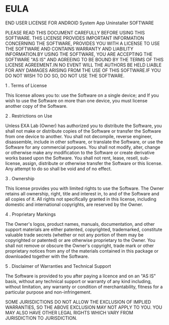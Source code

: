 # EULA

END USER LICENSE FOR ANDROID System App Uninstaller SOFTWARE

PLEASE READ THIS DOCUMENT CAREFULLY BEFORE USING THIS SOFTWARE. THIS LICENSE PROVIDES IMPORTANT INFORMATION CONCERNING THE SOFTWARE, PROVIDES YOU WITH A LICENSE TO USE THE SOFTWARE AND CONTAINS WARRANTY AND LIABILITY INFORMATION.BY USING THE SOFTWARE, YOU ARE ACCEPTING THE SOFTWARE "AS IS" AND AGREEING TO BE BOUND BY THE TERMS OF THIS LICENSE AGREEMENT.IN NO EVENT WILL THE AUTHORS BE HELD LIABLE FOR ANY DAMAGES ARISING FROM THE USE OF THIS SOFTWARE.IF YOU DO NOT WISH TO DO SO, DO NOT USE THE SOFTWARE.



1 . Terms of License

This license allows you to:
use the Software on a single device; and
If you wish to use the Software on more than one device, you must license another copy of the Software.


2 . Restrictions on Use

Unless EXA Lab (Owner) has authorized you to distribute the Software, you shall not make or distribute copies of the Software or transfer the Software from one device to another. You shall not decompile, reverse engineer, disassemble, include in other software, or translate the Software, or use the Software for any commercial purposes. You shall not modify, alter, change or otherwise make any modification to the Software or create derivative works based upon the Software. You shall not rent, lease, resell, sub-license, assign, distribute or otherwise transfer the Software or this license. Any attempt to do so shall be void and of no effect.


3 . Ownership

This license provides you with limited rights to use the Software. The Owner retains all ownership, right, title and interest in, to and of the Software and all copies of it. All rights not specifically granted in this license, including domestic and international copyrights, are reserved by the Owner.


4 . Proprietary Markings

The Owner's logos, product names, manuals, documentation, and other support materials are either patented, copyrighted, trademarked, constitute valuable trade secrets (whether or not any portion of them may be copyrighted or patented) or are otherwise proprietary to the Owner. You shall not remove or obscure the Owner's copyright, trade mark or other proprietary notices from any of the materials contained in this package or downloaded together with the Software.


5 . Disclaimer of Warranties and Technical Support

The Software is provided to you after paying a licence and on an "AS IS" basis, without any technical support or warranty of any kind including, without limitation, any warranty or condition of merchantability, fitness for a particular purpose and non-infringement.



SOME JURISDICTIONS DO NOT ALLOW THE EXCLUSION OF IMPLIED WARRANTIES, SO THE ABOVE EXCLUSION MAY NOT APPLY TO YOU. YOU MAY ALSO HAVE OTHER LEGAL RIGHTS WHICH VARY FROM JURISDICTION TO JURISDICTION.
